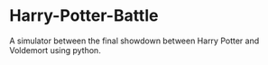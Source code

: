 # Harry-Potter-Battle
A simulator between the final showdown between Harry Potter and Voldemort using python.
